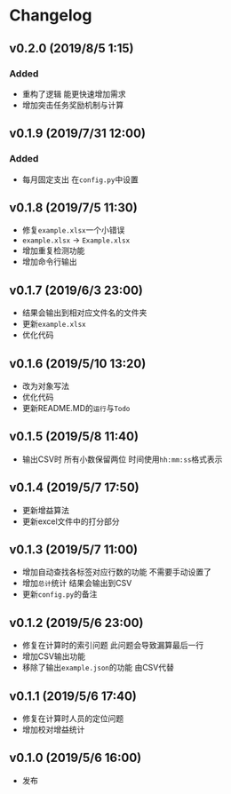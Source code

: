# Changelog

## v0.2.0 (2019/8/5 1:15)

### Added

- 重构了逻辑 能更快速增加需求
- 增加突击任务奖励机制与计算

## v0.1.9 (2019/7/31 12:00)

### Added

- 每月固定支出 在`config.py`中设置

## v0.1.8 (2019/7/5 11:30)

- 修复`example.xlsx`一个小错误
- `example.xlsx` -> `Example.xlsx`
- 增加重复检测功能
- 增加命令行输出

## v0.1.7 (2019/6/3 23:00)

- 结果会输出到相对应文件名的文件夹
- 更新`example.xlsx`
- 优化代码

## v0.1.6 (2019/5/10 13:20)

- 改为对象写法
- 优化代码
- 更新README.MD的`运行`与`Todo`

## v0.1.5 (2019/5/8 11:40)

- 输出CSV时 所有小数保留两位 时间使用`hh:mm:ss`格式表示

## v0.1.4 (2019/5/7 17:50)

- 更新增益算法
- 更新excel文件中的打分部分

## v0.1.3 (2019/5/7 11:00)

- 增加自动查找各标签对应行数的功能 不需要手动设置了
- 增加`总计`统计 结果会输出到CSV
- 更新`config.py`的备注

## v0.1.2 (2019/5/6 23:00)

- 修复在计算时的索引问题 此问题会导致漏算最后一行
- 增加CSV输出功能
- 移除了输出`example.json`的功能 由CSV代替

## v0.1.1 (2019/5/6 17:40)

- 修复在计算时人员的定位问题
- 增加校对增益统计

## v0.1.0 (2019/5/6 16:00)

- 发布
